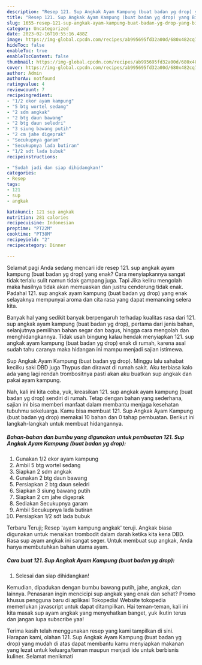 ```yaml
---
description: "Resep 121. Sup Angkak Ayam Kampung (buat badan yg drop) yang Bikin Ngiler, Buat Buka Puasa Lezat Sekali"
title: "Resep 121. Sup Angkak Ayam Kampung (buat badan yg drop) yang Bikin Ngiler, Buat Buka Puasa Lezat Sekali"
slug: 1655-resep-121-sup-angkak-ayam-kampung-buat-badan-yg-drop-yang-bikin-ngiler-buat-buka-puasa-lezat-sekali
category: Uncategorized
date: 2023-02-16T10:55:16.488Z
image: https://img-global.cpcdn.com/recipes/ab995695fd32a00d/680x482cq70/121-sup-angkak-ayam-kampung-buat-badan-yg-drop-foto-resep-utama.jpg
hideToc: false
enableToc: true
enableTocContent: false
thumbnail: https://img-global.cpcdn.com/recipes/ab995695fd32a00d/680x482cq70/121-sup-angkak-ayam-kampung-buat-badan-yg-drop-foto-resep-utama.jpg
cover: https://img-global.cpcdn.com/recipes/ab995695fd32a00d/680x482cq70/121-sup-angkak-ayam-kampung-buat-badan-yg-drop-foto-resep-utama.jpg
author: Admin
authorAv: notfound
ratingvalue: 4
reviewcount: 7
recipeingredient:
- "1/2 ekor ayam kampung"
- "5 btg wortel sedang"
- "2 sdm angkak"
- "2 btg daun bawang"
- "2 btg daun seledri"
- "3 siung bawang putih"
- "2 cm jahe digeprak"
- "Secukupnya garam"
- "Secukupnya lada butiran"
- "1/2 sdt lada bubuk"
recipeinstructions:

- "Sudah jadi dan siap dihidangkan!"
categories:
- Resep
tags:
- 121
- sup
- angkak

katakunci: 121 sup angkak 
nutrition: 281 calories
recipecuisine: Indonesian
preptime: "PT22M"
cooktime: "PT38M"
recipeyield: "2"
recipecategory: Dinner

---
```



Selamat pagi Anda sedang mencari ide resep 121. sup angkak ayam kampung (buat badan yg drop) yang enak? Cara menyiapkannya sangat tidak terlalu sulit namun tidak gampang juga. Tapi Jika keliru mengolah maka hasilnya tidak akan memuaskan dan justru cenderung tidak enak. Padahal 121. sup angkak ayam kampung (buat badan yg drop) yang enak selayaknya mempunyai aroma dan cita rasa yang dapat memancing selera kita.


Banyak hal yang sedikit banyak berpengaruh terhadap kualitas rasa dari 121. sup angkak ayam kampung (buat badan yg drop), pertama dari jenis bahan, selanjutnya pemilihan bahan segar dan bagus, hingga cara mengolah dan menghidangkannya. Tidak usah bingung kalau hendak menyiapkan 121. sup angkak ayam kampung (buat badan yg drop) enak di rumah, karena asal sudah tahu caranya maka hidangan ini mampu menjadi sajian istimewa.

Sup Angkak Ayam Kampung (buat badan yg drop). Minggu lalu sahabat kecilku saki DBD juga Thypus dan dirawat di rumah sakit. Aku terbiasa kalo ada yang lagi rendah trombositnya pasti akan aku buatkan sup angkak dan pakai ayam kampung.


Nah, kali ini kita coba, yuk, kreasikan 121. sup angkak ayam kampung (buat badan yg drop) sendiri di rumah. Tetap dengan bahan yang sederhana, sajian ini bisa memberi manfaat dalam membantu menjaga kesehatan tubuhmu sekeluarga. Kamu bisa membuat 121. Sup Angkak Ayam Kampung (buat badan yg drop) memakai 10 bahan dan 0 tahap pembuatan. Berikut ini langkah-langkah untuk membuat hidangannya.

<!--inarticleads1-->

##### Bahan-bahan dan bumbu yang digunakan untuk pembuatan 121. Sup Angkak Ayam Kampung (buat badan yg drop):

1. Gunakan 1/2 ekor ayam kampung
1. Ambil 5 btg wortel sedang
1. Siapkan 2 sdm angkak
1. Gunakan 2 btg daun bawang
1. Persiapkan 2 btg daun seledri
1. Siapkan 3 siung bawang putih
1. Siapkan 2 cm jahe digeprak
1. Sediakan Secukupnya garam
1. Ambil Secukupnya lada butiran
1. Persiapkan 1/2 sdt lada bubuk


Terbaru Teruji; Resep &#39;ayam kampung angkak&#39; teruji. Angkak biasa digunakan untuk menaikan trombodit dalam darah ketika kita kena DBD. Rasa sup ayam angkak ini sangat seger. Untuk membuat sup angkak, Anda hanya membutuhkan bahan utama ayam. 

<!--inarticleads2-->

##### Cara buat 121. Sup Angkak Ayam Kampung (buat badan yg drop):


1. Selesai dan siap dihidangkan!

Kemudian, dipadukan dengan bumbu bawang putih, jahe, angkak, dan lainnya. Penasaran ingin mencicipi sup angkak yang enak dan sehat? Promo khusus pengguna baru di aplikasi Tokopedia! Website tokopedia memerlukan javascript untuk dapat ditampilkan. Hai teman-teman, kali ini kita masak sup ayam angkak yang menyehatkan banget, yuk ikutin terus dan jangan lupa subscribe yaa! 

Terima kasih telah menggunakan resep yang kami tampilkan di sini. Harapan kami, olahan 121. Sup Angkak Ayam Kampung (buat badan yg drop) yang mudah di atas dapat membantu kamu menyiapkan makanan yang lezat untuk keluarga/teman maupun menjadi ide untuk berbisnis kuliner. Selamat menikmati
